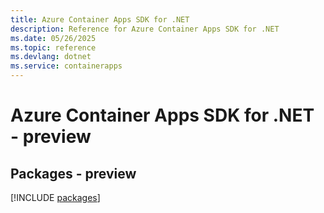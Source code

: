```yaml
---
title: Azure Container Apps SDK for .NET
description: Reference for Azure Container Apps SDK for .NET
ms.date: 05/26/2025
ms.topic: reference
ms.devlang: dotnet
ms.service: containerapps
---
```

# Azure Container Apps SDK for .NET - preview
## Packages - preview
[!INCLUDE [packages](container-apps-index.md)]